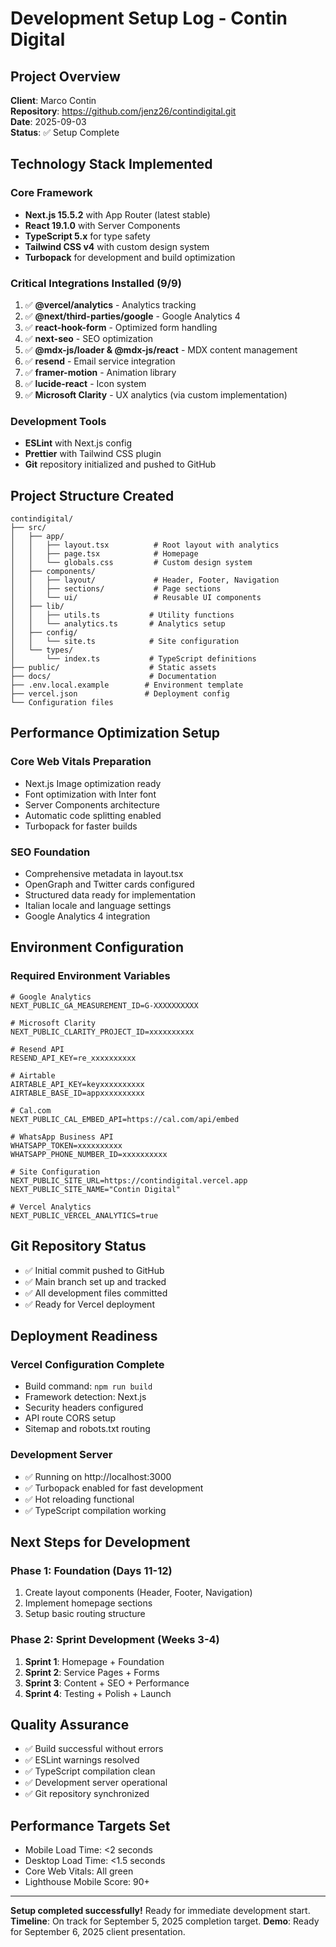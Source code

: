 # Development Setup Log - Contin Digital

## Project Overview
**Client**: Marco Contin  
**Repository**: https://github.com/jenz26/contindigital.git  
**Date**: 2025-09-03  
**Status**: ✅ Setup Complete

## Technology Stack Implemented

### Core Framework
- **Next.js 15.5.2** with App Router (latest stable)
- **React 19.1.0** with Server Components
- **TypeScript 5.x** for type safety
- **Tailwind CSS v4** with custom design system
- **Turbopack** for development and build optimization

### Critical Integrations Installed (9/9)
1. ✅ **@vercel/analytics** - Analytics tracking
2. ✅ **@next/third-parties/google** - Google Analytics 4
3. ✅ **react-hook-form** - Optimized form handling
4. ✅ **next-seo** - SEO optimization
5. ✅ **@mdx-js/loader & @mdx-js/react** - MDX content management
6. ✅ **resend** - Email service integration
7. ✅ **framer-motion** - Animation library
8. ✅ **lucide-react** - Icon system
9. ✅ **Microsoft Clarity** - UX analytics (via custom implementation)

### Development Tools
- **ESLint** with Next.js config
- **Prettier** with Tailwind CSS plugin
- **Git** repository initialized and pushed to GitHub

## Project Structure Created

```
contindigital/
├── src/
│   ├── app/
│   │   ├── layout.tsx          # Root layout with analytics
│   │   ├── page.tsx            # Homepage
│   │   └── globals.css         # Custom design system
│   ├── components/
│   │   ├── layout/             # Header, Footer, Navigation
│   │   ├── sections/           # Page sections
│   │   └── ui/                 # Reusable UI components
│   ├── lib/
│   │   ├── utils.ts           # Utility functions
│   │   └── analytics.ts       # Analytics setup
│   ├── config/
│   │   └── site.ts            # Site configuration
│   └── types/
│       └── index.ts           # TypeScript definitions
├── public/                    # Static assets
├── docs/                      # Documentation
├── .env.local.example        # Environment template
├── vercel.json               # Deployment config
└── Configuration files
```

## Performance Optimization Setup

### Core Web Vitals Preparation
- Next.js Image optimization ready
- Font optimization with Inter font
- Server Components architecture
- Automatic code splitting enabled
- Turbopack for faster builds

### SEO Foundation
- Comprehensive metadata in layout.tsx
- OpenGraph and Twitter cards configured
- Structured data ready for implementation
- Italian locale and language settings
- Google Analytics 4 integration

## Environment Configuration

### Required Environment Variables
```env
# Google Analytics
NEXT_PUBLIC_GA_MEASUREMENT_ID=G-XXXXXXXXXX

# Microsoft Clarity
NEXT_PUBLIC_CLARITY_PROJECT_ID=xxxxxxxxxx

# Resend API
RESEND_API_KEY=re_xxxxxxxxxx

# Airtable
AIRTABLE_API_KEY=keyxxxxxxxxxx
AIRTABLE_BASE_ID=appxxxxxxxxxx

# Cal.com
NEXT_PUBLIC_CAL_EMBED_API=https://cal.com/api/embed

# WhatsApp Business API
WHATSAPP_TOKEN=xxxxxxxxxx
WHATSAPP_PHONE_NUMBER_ID=xxxxxxxxxx

# Site Configuration
NEXT_PUBLIC_SITE_URL=https://contindigital.vercel.app
NEXT_PUBLIC_SITE_NAME="Contin Digital"

# Vercel Analytics
NEXT_PUBLIC_VERCEL_ANALYTICS=true
```

## Git Repository Status
- ✅ Initial commit pushed to GitHub
- ✅ Main branch set up and tracked
- ✅ All development files committed
- ✅ Ready for Vercel deployment

## Deployment Readiness

### Vercel Configuration Complete
- Build command: `npm run build`
- Framework detection: Next.js
- Security headers configured
- API route CORS setup
- Sitemap and robots.txt routing

### Development Server
- ✅ Running on http://localhost:3000
- ✅ Turbopack enabled for fast development
- ✅ Hot reloading functional
- ✅ TypeScript compilation working

## Next Steps for Development

### Phase 1: Foundation (Days 11-12)
1. Create layout components (Header, Footer, Navigation)
2. Implement homepage sections
3. Setup basic routing structure

### Phase 2: Sprint Development (Weeks 3-4)
1. **Sprint 1**: Homepage + Foundation
2. **Sprint 2**: Service Pages + Forms
3. **Sprint 3**: Content + SEO + Performance
4. **Sprint 4**: Testing + Polish + Launch

## Quality Assurance
- ✅ Build successful without errors
- ✅ ESLint warnings resolved
- ✅ TypeScript compilation clean
- ✅ Development server operational
- ✅ Git repository synchronized

## Performance Targets Set
- Mobile Load Time: <2 seconds
- Desktop Load Time: <1.5 seconds
- Core Web Vitals: All green
- Lighthouse Mobile Score: 90+

---

**Setup completed successfully!** Ready for immediate development start.
**Timeline**: On track for September 5, 2025 completion target.
**Demo**: Ready for September 6, 2025 client presentation.